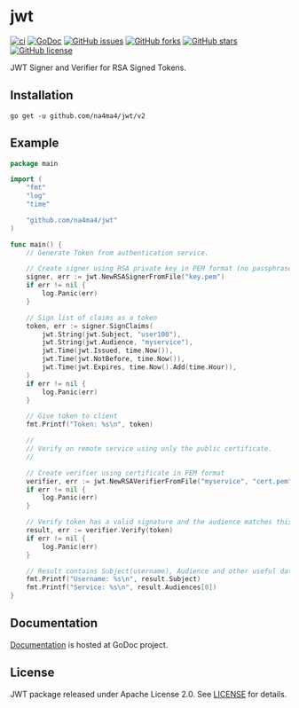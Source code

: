 # jwt

[![ci](https://github.com/na4ma4/jwt/actions/workflows/ci.yml/badge.svg)](https://github.com/na4ma4/jwt/actions/workflows/ci.yml)
[![GoDoc](https://godoc.org/github.com/na4ma4/jwt/?status.svg)](https://godoc.org/github.com/na4ma4/jwt)
[![GitHub issues](https://img.shields.io/github/issues/na4ma4/jwt)](https://github.com/na4ma4/jwt/issues)
[![GitHub forks](https://img.shields.io/github/forks/na4ma4/jwt)](https://github.com/na4ma4/jwt/network)
[![GitHub stars](https://img.shields.io/github/stars/na4ma4/jwt)](https://github.com/na4ma4/jwt/stargazers)
[![GitHub license](https://img.shields.io/github/license/na4ma4/jwt)](https://github.com/na4ma4/jwt/blob/main/LICENSE)

JWT Signer and Verifier for RSA Signed Tokens.

## Installation

`go get -u github.com/na4ma4/jwt/v2`

## Example

```go
package main

import (
    "fmt"
    "log"
    "time"

    "github.com/na4ma4/jwt"
)

func main() {
    // Generate Token from authentication service.

    // Create signer using RSA private key in PEM format (no passphrase)
    signer, err := jwt.NewRSASignerFromFile("key.pem")
    if err != nil {
        log.Panic(err)
    }

    // Sign list of claims as a token
    token, err := signer.SignClaims(
        jwt.String(jwt.Subject, "user100"),
        jwt.String(jwt.Audience, "myservice"),
        jwt.Time(jwt.Issued, time.Now()),
        jwt.Time(jwt.NotBefore, time.Now()),
        jwt.Time(jwt.Expires, time.Now().Add(time.Hour)),
    )
    if err != nil {
        log.Panic(err)
    }

    // Give token to client
    fmt.Printf("Token: %s\n", token)

    //
    // Verify on remote service using only the public certificate.
    //

    // Create verifier using certificate in PEM format
    verifier, err := jwt.NewRSAVerifierFromFile("myservice", "cert.pem")
    if err != nil {
        log.Panic(err)
    }

    // Verify token has a valid signature and the audience matches this service
    result, err := verifier.Verify(token)
    if err != nil {
        log.Panic(err)
    }

    // Result contains Subject(username), Audience and other useful data, but just verifier.Verify not throwing an error is enough for validity.
    fmt.Printf("Username: %s\n", result.Subject)
    fmt.Printf("Service: %s\n", result.Audiences[0])
}
```

## Documentation

[Documentation](http://godoc.org/github.com/na4ma4/jwt) is hosted at GoDoc project.

## License

JWT package released under Apache License 2.0.
See [LICENSE](https://github.com/na4ma4/jwt/blob/master/LICENSE) for details.
